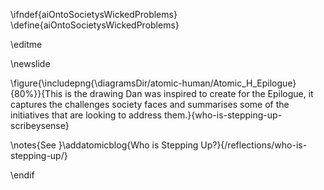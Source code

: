 \ifndef{aiOntoSocietysWickedProblems}
\define{aiOntoSocietysWickedProblems}

\editme

\newslide

\figure{\includepng{\diagramsDir/atomic-human/Atomic_H_Epilogue}{80%}}{This is the drawing Dan was inspired to create for the Epilogue, it captures the challenges society faces and summarises some of the initiatives that are looking to address them.}{who-is-stepping-up-scribeysense}

\notes{See }\addatomicblog{Who is Stepping Up?}{/reflections/who-is-stepping-up/}

\endif


